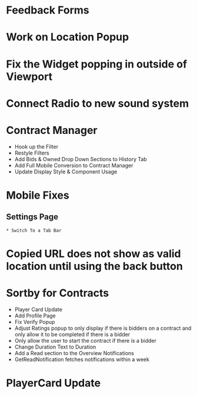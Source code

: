 # Feedback Forms

# Work on Location Popup

# Fix the Widget popping in outside of Viewport

# Connect Radio to new sound system

# Contract Manager

- Hook up the Filter
- Restyle Filters
- Add Bids & Owned Drop Down Sections to History Tab
- Add Full Mobile Conversion to Contract Manager
- Update Display Style & Component Usage

# Mobile Fixes

## Settings Page

    * Switch To a Tab Bar

# Copied URL does not show as valid location until using the back button

# Sortby for Contracts

- Player Card Update
- Add Profile Page
- Fix Verify Popup
- Adjust Ratings popup to only display if there is bidders on a contract and only allow it to be completed if there is a bidder
- Only allow the user to start the contract if there is a bidder
- Change Duration Text to Duration
- Add a Read section to the Overview Notifications
- GetReadNotification fetches notifications within a week

# PlayerCard Update
